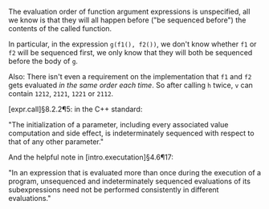 The evaluation order of function argument expressions is unspecified, all we know is that they will all happen before ("be sequenced before") the contents of the called function.

In particular, in the expression `g(f1(), f2())`,  we don't know whether `f1` or `f2` will be sequenced first, we only know that they will both be sequenced before the body of `g`.

Also: There isn't even a requirement on the implementation that `f1` and `f2` gets evaluated *in the same order each time*. So after calling `h` twice, `v` can contain `1212`, `2121`, `1221` or `2112`.

[expr.call]§8.2.2¶5: in the C++ standard:

"The initialization of a parameter, including every associated value computation and side effect, is indeterminately sequenced with respect to that of any other parameter."

And the helpful note in [intro.executation]§4.6¶17:

"In an expression that is evaluated more than once during the execution of a program, unsequenced and indeterminately sequenced evaluations of its subexpressions need not be performed consistently in different evaluations."
